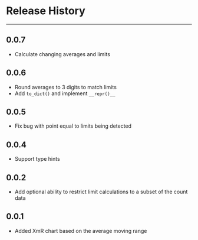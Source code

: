 # Release History

---

## 0.0.7

- Calculate changing averages and limits

## 0.0.6

- Round averages to 3 digits to match limits
- Add `to_dict()` and implement `__repr()__`

## 0.0.5

- Fix bug with point equal to limits being detected

## 0.0.4

- Support type hints

## 0.0.2

- Add optional ability to restrict limit calculations to a subset of the count data

## 0.0.1

- Added XmR chart based on the average moving range
